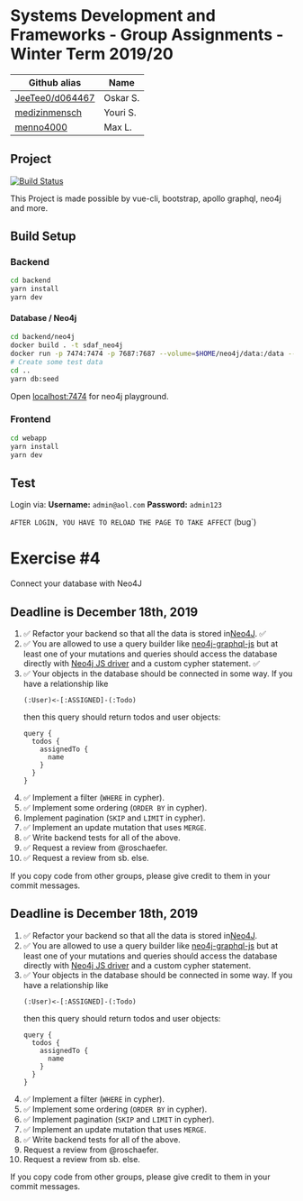 # Systems Development and Frameworks - Group Assignments - Winter Term 2019/20

| Github alias                                       | Name     |
| -------------------------------------------------- | -------- |
| [JeeTee0/d064467](https://github.com/JeeTee0)      | Oskar S. |
| [medizinmensch](https://github.com/medizinmensch/) | Youri S. |
| [menno4000](https://github.com/menno4000)          | Max L.   |

## Project

[![Build Status](https://travis-ci.com/medizinmensch/Systems-Development-and-Frameworks.svg?branch=setup-travis)](https://travis-ci.com/medizinmensch/Systems-Development-and-Frameworks)

This Project is made possible by vue-cli, bootstrap, apollo graphql, neo4j and more.


## Build Setup

### Backend
```bash
cd backend
yarn install
yarn dev
```

#### Database / Neo4j
```bash
cd backend/neo4j
docker build . -t sdaf_neo4j
docker run -p 7474:7474 -p 7687:7687 --volume=$HOME/neo4j/data:/data --volume=$HOME/neo4j/logs:/logs --env=NEO4J_dbms_memory_pagecache_size=4G --env NEO4J_AUTH=neo4j/wordpass -d --name sdaf_neo4j sdaf_neo4j
# Create some test data
cd ..
yarn db:seed
```

Open [localhost:7474](http://localhost:7474/browser/) for neo4j playground.

### Frontend
```bash
cd webapp
yarn install
yarn dev
```

## Test

Login via:
**Username:** `admin@aol.com`
**Password:** `admin123`

`AFTER LOGIN, YOU HAVE TO RELOAD THE PAGE TO TAKE AFFECT` (bug`)




# Exercise \#4

Connect your database with Neo4J

## Deadline is December 18th, 2019

1. ✅ Refactor your backend so that all the data is stored in[Neo4J](https://neo4j.com/). ✅
2. ✅ You are allowed to use a query builder like [neo4j-graphql-js](https://github.com/neo4j-graphql/neo4j-graphql-js)
   but at least one of your mutations and queries should access the database
   directly with [Neo4j JS driver](https://github.com/neo4j/neo4j-javascript-driver)
   and a custom cypher statement. ✅
3. ✅ Your objects in the database should be connected in some way. If you have a
   relationship like
   ```
   (:User)<-[:ASSIGNED]-(:Todo)
   ```
   then this query should return todos and user objects:
   ```gql
   query {
     todos {
       assignedTo {
         name
       }
     }
   }
   ```
4. ✅ Implement a filter (`WHERE` in cypher).
5. ✅ Implement some ordering (`ORDER BY` in cypher).
6. Implement pagination (`SKIP` and `LIMIT` in cypher).
7. ✅ Implement an update mutation that uses `MERGE`.
8. ✅ Write backend tests for all of the above.
9. ✅ Request a review from @roschaefer.
10. ✅ Request a review from sb. else.

If you copy code from other groups, please give credit to them in your commit
messages.


## Deadline is December 18th, 2019

1. ✅ Refactor your backend so that all the data is stored in[Neo4J](https://neo4j.com/).
2. ✅ You are allowed to use a query builder like [neo4j-graphql-js](https://github.com/neo4j-graphql/neo4j-graphql-js)
   but at least one of your mutations and queries should access the database
   directly with [Neo4j JS driver](https://github.com/neo4j/neo4j-javascript-driver)
   and a custom cypher statement.
3. ✅ Your objects in the database should be connected in some way. If you have a
   relationship like
   ```
   (:User)<-[:ASSIGNED]-(:Todo)
   ```
   then this query should return todos and user objects:
   ```gql
   query {
     todos {
       assignedTo {
         name
       }
     }
   }
   ```
4. ✅ Implement a filter (`WHERE` in cypher).
5. ✅ Implement some ordering (`ORDER BY` in cypher).
6. ✅ Implement pagination (`SKIP` and `LIMIT` in cypher).
7. ✅ Implement an update mutation that uses `MERGE`.
8. ✅ Write backend tests for all of the above.
9. Request a review from @roschaefer.
10. Request a review from sb. else.

If you copy code from other groups, please give credit to them in your commit
messages.
